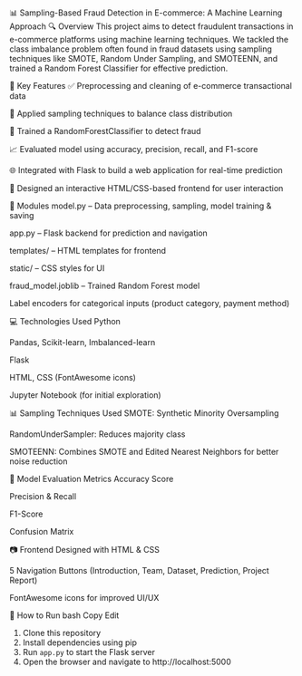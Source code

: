 📊 Sampling-Based Fraud Detection in E-commerce: A Machine Learning Approach
🔍 Overview
This project aims to detect fraudulent transactions in e-commerce platforms using machine learning techniques. We tackled the class imbalance problem often found in fraud datasets using sampling techniques like SMOTE, Random Under Sampling, and SMOTEENN, and trained a Random Forest Classifier for effective prediction.

🚀 Key Features
✅ Preprocessing and cleaning of e-commerce transactional data

🧪 Applied sampling techniques to balance class distribution

🧠 Trained a RandomForestClassifier to detect fraud

📈 Evaluated model using accuracy, precision, recall, and F1-score

🌐 Integrated with Flask to build a web application for real-time prediction

🎨 Designed an interactive HTML/CSS-based frontend for user interaction

📂 Modules
model.py – Data preprocessing, sampling, model training & saving

app.py – Flask backend for prediction and navigation

templates/ – HTML templates for frontend

static/ – CSS styles for UI

fraud_model.joblib – Trained Random Forest model

Label encoders for categorical inputs (product category, payment method)

💻 Technologies Used
Python

Pandas, Scikit-learn, Imbalanced-learn

Flask

HTML, CSS (FontAwesome icons)

Jupyter Notebook (for initial exploration)

📊 Sampling Techniques Used
SMOTE: Synthetic Minority Oversampling

RandomUnderSampler: Reduces majority class

SMOTEENN: Combines SMOTE and Edited Nearest Neighbors for better noise reduction

🧠 Model Evaluation Metrics
Accuracy Score

Precision & Recall

F1-Score

Confusion Matrix

📷 Frontend
Designed with HTML & CSS

5 Navigation Buttons (Introduction, Team, Dataset, Prediction, Project Report)

FontAwesome icons for improved UI/UX



📌 How to Run
bash
Copy
Edit
1. Clone this repository
2. Install dependencies using pip
3. Run `app.py` to start the Flask server
4. Open the browser and navigate to http://localhost:5000
